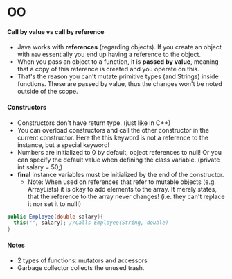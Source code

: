 # OO
#### Call by value vs call by reference
- Java works with **references** (regarding objects). If you create an object with `new` essentially you end up having a reference to the object.
- When you pass an object to a function, it is **passed by value**, meaning that a copy of this reference is created and you operate on this.
- That's the reason you can't mutate primitive types (and Strings) inside functions. These are passed by value, thus the changes won't be noted outside of the scope.

#### Constructors
- Constructors don't have return type. (just like in C++)
- You can overload constructors and call the other constructor in the current constructor. Here the this keyword is not a reference to the instance, but a special keyword!
- Numbers are initialized to 0 by default, object references to null! Or you can specify the default value when defining the class variable. (private int salary = 50;)
- **final** instance variables must be initialized by the end of the constructor.
  - Note: When used on references that refer to mutable objects (e.g. ArrayLists) it is okay to add elements to the array. It merely states, that the reference to the array never changes! (i.e. they can't replace it nor set it to null!)

```java
public Employee(double salary){
  this("", salary); //Calls Employee(String, double)
}
```

#### Notes
- 2 types of functions: mutators and accessors
- Garbage collector collects the unused trash.
